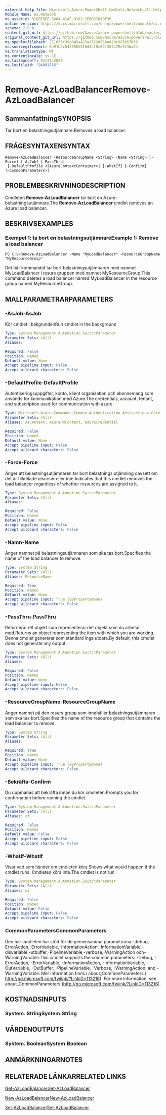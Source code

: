 ```yaml
---
external help file: Microsoft.Azure.PowerShell.Cmdlets.Network.dll-Help.xml
Module Name: Az.Network
ms.assetid: 31B0FBEF-366A-41AF-9182-2EB087019F36
online version: https://docs.microsoft.com/en-us/powershell/module/az.network/remove-azloadbalancer
schema: 2.0.0
content_git_url: https://github.com/Azure/azure-powershell/blob/master/src/Network/Network/help/Remove-AzLoadBalancer.md
original_content_git_url: https://github.com/Azure/azure-powershell/blob/master/src/Network/Network/help/Remove-AzLoadBalancer.md
ms.openlocfilehash: 271033c39e049a423a15228968ad20c985b57036
ms.sourcegitcommit: 6a91b4c545350d316d3cf8c62f384478e3f3ba24
ms.translationtype: MT
ms.contentlocale: sv-SE
ms.lasthandoff: 04/21/2020
ms.locfileid: "94091765"
---
```

# <span data-ttu-id="65171-101">Remove-AzLoadBalancer</span><span class="sxs-lookup"><span data-stu-id="65171-101">Remove-AzLoadBalancer</span></span>

## <span data-ttu-id="65171-102">Sammanfattning</span><span class="sxs-lookup"><span data-stu-id="65171-102">SYNOPSIS</span></span>
<span data-ttu-id="65171-103">Tar bort en belastningsutjämnare.</span><span class="sxs-lookup"><span data-stu-id="65171-103">Removes a load balancer.</span></span>

## <span data-ttu-id="65171-104">FRÅGESYNTAXEN</span><span class="sxs-lookup"><span data-stu-id="65171-104">SYNTAX</span></span>

```
Remove-AzLoadBalancer -ResourceGroupName <String> -Name <String> [-Force] [-AsJob] [-PassThru]
 [-DefaultProfile <IAzureContextContainer>] [-WhatIf] [-Confirm] [<CommonParameters>]
```

## <span data-ttu-id="65171-105">PROBLEMBESKRIVNING</span><span class="sxs-lookup"><span data-stu-id="65171-105">DESCRIPTION</span></span>
<span data-ttu-id="65171-106">Cmdleten **Remove-AzLoadBalancer** tar bort en Azure-belastningsutjämnare.</span><span class="sxs-lookup"><span data-stu-id="65171-106">The **Remove-AzLoadBalancer** cmdlet removes an Azure load balancer.</span></span>

## <span data-ttu-id="65171-107">BESKRIVS</span><span class="sxs-lookup"><span data-stu-id="65171-107">EXAMPLES</span></span>

### <span data-ttu-id="65171-108">Exempel 1: ta bort en belastningsutjämnare</span><span class="sxs-lookup"><span data-stu-id="65171-108">Example 1: Remove a load balancer</span></span>
```
PS C:\>Remove-AzLoadBalancer -Name "MyLoadBalancer" -ResourceGroupName "MyResourceGroup"
```

<span data-ttu-id="65171-109">Det här kommandot tar bort belastningsutjämnaren med namnet MyLoadBalancer i resurs gruppen med namnet MyResourceGroup.</span><span class="sxs-lookup"><span data-stu-id="65171-109">This command deletes a load balancer named MyLoadBalancer in the resource group named MyResourceGroup.</span></span>

## <span data-ttu-id="65171-110">MALLPARAMETRAR</span><span class="sxs-lookup"><span data-stu-id="65171-110">PARAMETERS</span></span>

### <span data-ttu-id="65171-111">-AsJob</span><span class="sxs-lookup"><span data-stu-id="65171-111">-AsJob</span></span>
<span data-ttu-id="65171-112">Kör cmdlet i bakgrunden</span><span class="sxs-lookup"><span data-stu-id="65171-112">Run cmdlet in the background</span></span>

```yaml
Type: System.Management.Automation.SwitchParameter
Parameter Sets: (All)
Aliases:

Required: False
Position: Named
Default value: None
Accept pipeline input: False
Accept wildcard characters: False
```

### <span data-ttu-id="65171-113">-DefaultProfile</span><span class="sxs-lookup"><span data-stu-id="65171-113">-DefaultProfile</span></span>
<span data-ttu-id="65171-114">Autentiseringsuppgifter, konto, klient organisation och abonnemang som används för kommunikation med Azure.</span><span class="sxs-lookup"><span data-stu-id="65171-114">The credentials, account, tenant, and subscription used for communication with azure.</span></span>

```yaml
Type: Microsoft.Azure.Commands.Common.Authentication.Abstractions.Core.IAzureContextContainer
Parameter Sets: (All)
Aliases: AzContext, AzureRmContext, AzureCredential

Required: False
Position: Named
Default value: None
Accept pipeline input: False
Accept wildcard characters: False
```

### <span data-ttu-id="65171-115">-Force</span><span class="sxs-lookup"><span data-stu-id="65171-115">-Force</span></span>
<span data-ttu-id="65171-116">Anger att belastningsutjämnaren tar bort belastnings utjämning oavsett om det är tilldelade resurser eller inte.</span><span class="sxs-lookup"><span data-stu-id="65171-116">Indicates that this cmdlet removes the load balancer regardless of whether resources are assigned to it.</span></span>

```yaml
Type: System.Management.Automation.SwitchParameter
Parameter Sets: (All)
Aliases:

Required: False
Position: Named
Default value: None
Accept pipeline input: False
Accept wildcard characters: False
```

### <span data-ttu-id="65171-117">-Namn</span><span class="sxs-lookup"><span data-stu-id="65171-117">-Name</span></span>
<span data-ttu-id="65171-118">Anger namnet på belastningsutjämnaren som ska tas bort.</span><span class="sxs-lookup"><span data-stu-id="65171-118">Specifies the name of the load balancer to remove.</span></span>

```yaml
Type: System.String
Parameter Sets: (All)
Aliases: ResourceName

Required: True
Position: Named
Default value: None
Accept pipeline input: True (ByPropertyName)
Accept wildcard characters: False
```

### <span data-ttu-id="65171-119">-PassThru</span><span class="sxs-lookup"><span data-stu-id="65171-119">-PassThru</span></span>
<span data-ttu-id="65171-120">Returnerar ett objekt som representerar det objekt som du arbetar med.</span><span class="sxs-lookup"><span data-stu-id="65171-120">Returns an object representing the item with which you are working.</span></span>
<span data-ttu-id="65171-121">Denna cmdlet genererar som standard inga utdata.</span><span class="sxs-lookup"><span data-stu-id="65171-121">By default, this cmdlet does not generate any output.</span></span>

```yaml
Type: System.Management.Automation.SwitchParameter
Parameter Sets: (All)
Aliases:

Required: False
Position: Named
Default value: None
Accept pipeline input: False
Accept wildcard characters: False
```

### <span data-ttu-id="65171-122">-ResourceGroupName</span><span class="sxs-lookup"><span data-stu-id="65171-122">-ResourceGroupName</span></span>
<span data-ttu-id="65171-123">Anger namnet på den resurs grupp som innehåller belastningsutjämnaren som ska tas bort.</span><span class="sxs-lookup"><span data-stu-id="65171-123">Specifies the name of the resource group that contains the load balancer to remove.</span></span>

```yaml
Type: System.String
Parameter Sets: (All)
Aliases:

Required: True
Position: Named
Default value: None
Accept pipeline input: True (ByPropertyName)
Accept wildcard characters: False
```

### <span data-ttu-id="65171-124">-Bekräfta</span><span class="sxs-lookup"><span data-stu-id="65171-124">-Confirm</span></span>
<span data-ttu-id="65171-125">Du uppmanas att bekräfta innan du kör cmdleten.</span><span class="sxs-lookup"><span data-stu-id="65171-125">Prompts you for confirmation before running the cmdlet.</span></span>

```yaml
Type: System.Management.Automation.SwitchParameter
Parameter Sets: (All)
Aliases: cf

Required: False
Position: Named
Default value: False
Accept pipeline input: False
Accept wildcard characters: False
```

### <span data-ttu-id="65171-126">-WhatIf</span><span class="sxs-lookup"><span data-stu-id="65171-126">-WhatIf</span></span>
<span data-ttu-id="65171-127">Visar vad som händer om cmdleten körs.</span><span class="sxs-lookup"><span data-stu-id="65171-127">Shows what would happen if the cmdlet runs.</span></span>
<span data-ttu-id="65171-128">Cmdleten körs inte.</span><span class="sxs-lookup"><span data-stu-id="65171-128">The cmdlet is not run.</span></span>

```yaml
Type: System.Management.Automation.SwitchParameter
Parameter Sets: (All)
Aliases: wi

Required: False
Position: Named
Default value: False
Accept pipeline input: False
Accept wildcard characters: False
```

### <span data-ttu-id="65171-129">CommonParameters</span><span class="sxs-lookup"><span data-stu-id="65171-129">CommonParameters</span></span>
<span data-ttu-id="65171-130">Den här cmdleten har stöd för de gemensamma parametrarna:-debug,-ErrorAction,-ErrorVariable,-InformationAction,-InformationVariable,-disvariable,-utbuffer,-PipelineVariable,-verbose,-WarningAction och-WarningVariable.</span><span class="sxs-lookup"><span data-stu-id="65171-130">This cmdlet supports the common parameters: -Debug, -ErrorAction, -ErrorVariable, -InformationAction, -InformationVariable, -OutVariable, -OutBuffer, -PipelineVariable, -Verbose, -WarningAction, and -WarningVariable.</span></span> <span data-ttu-id="65171-131">Mer information finns i about_CommonParameters ( http://go.microsoft.com/fwlink/?LinkID=113216) .</span><span class="sxs-lookup"><span data-stu-id="65171-131">For more information, see about_CommonParameters (http://go.microsoft.com/fwlink/?LinkID=113216).</span></span>

## <span data-ttu-id="65171-132">KOSTNADS</span><span class="sxs-lookup"><span data-stu-id="65171-132">INPUTS</span></span>

### <span data-ttu-id="65171-133">System. String</span><span class="sxs-lookup"><span data-stu-id="65171-133">System.String</span></span>

## <span data-ttu-id="65171-134">VÄRDEN</span><span class="sxs-lookup"><span data-stu-id="65171-134">OUTPUTS</span></span>

### <span data-ttu-id="65171-135">System. Boolean</span><span class="sxs-lookup"><span data-stu-id="65171-135">System.Boolean</span></span>

## <span data-ttu-id="65171-136">ANMÄRKNINGAR</span><span class="sxs-lookup"><span data-stu-id="65171-136">NOTES</span></span>

## <span data-ttu-id="65171-137">RELATERADE LÄNKAR</span><span class="sxs-lookup"><span data-stu-id="65171-137">RELATED LINKS</span></span>

[<span data-ttu-id="65171-138">Get-AzLoadBalancer</span><span class="sxs-lookup"><span data-stu-id="65171-138">Get-AzLoadBalancer</span></span>](./Get-AzLoadBalancer.md)

[<span data-ttu-id="65171-139">New-AzLoadBalancer</span><span class="sxs-lookup"><span data-stu-id="65171-139">New-AzLoadBalancer</span></span>](./New-AzLoadBalancer.md)

[<span data-ttu-id="65171-140">Set-AzLoadBalancer</span><span class="sxs-lookup"><span data-stu-id="65171-140">Set-AzLoadBalancer</span></span>](./Set-AzLoadBalancer.md)



